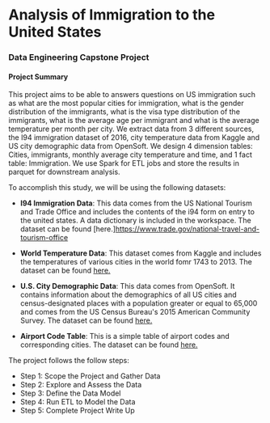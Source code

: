 # Analysis of Immigration to the United States
### Data Engineering Capstone Project

#### Project Summary

This project aims to be able to answers questions on US immigration such as what are the most popular cities for immigration, what is the gender distribution of the immigrants, what is the visa type distribution of the immigrants, what is the average age per immigrant and what is the average temperature per month per city. We extract data from 3 different sources, the I94 immigration dataset of 2016, city temperature data from Kaggle and US city demographic data from OpenSoft. We design 4 dimension tables: Cities, immigrants, monthly average city temperature and time, and 1 fact table: Immigration. We use Spark for ETL jobs and store the results in parquet for downstream analysis.

To accomplish this study, we will be using the following datasets:

* **I94 Immigration Data**: This data comes from the US National Tourism and Trade Office and includes the contents of the i94 form on entry to the united states. A data dictionary is included in the workspace.
The dataset can be found [here.]https://www.trade.gov/national-travel-and-tourism-office

* **World Temperature Data**: This dataset comes from Kaggle and includes the temperatures of various cities in the world fomr 1743 to 2013.
  The dataset can be found [here.](https://www.kaggle.com/berkeleyearth/climate-change-earth-surface-temperature-data)
* **U.S. City Demographic Data**: This data comes from OpenSoft. It contains information about the demographics of all US cities and census-designated places with a population greater or equal to 65,000 and comes from the US Census Bureau's 2015 American Community Survey.
  The dataset can be found [here.](https://public.opendatasoft.com/explore/dataset/us-cities-demographics/export/)
* **Airport Code Table**: This is a simple table of airport codes and corresponding cities.
  The dataset can be found [here.](https://datahub.io/core/airport-codes#data)

The project follows the follow steps:
* Step 1: Scope the Project and Gather Data
* Step 2: Explore and Assess the Data
* Step 3: Define the Data Model
* Step 4: Run ETL to Model the Data
* Step 5: Complete Project Write Up

